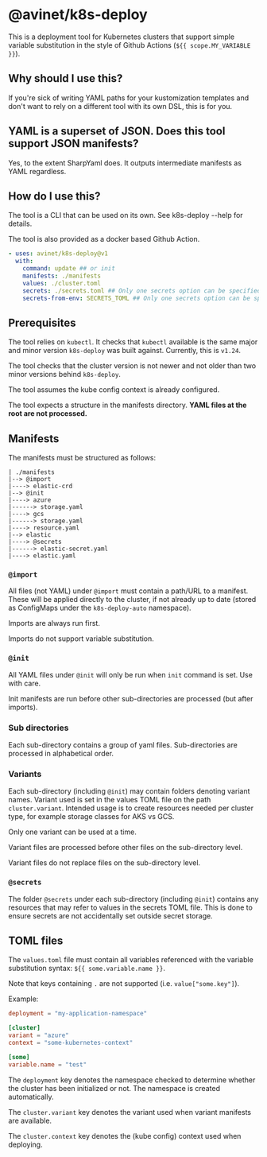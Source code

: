 # @avinet/k8s-deploy

This is a deployment tool for Kubernetes clusters that support simple variable
substitution in the style of Github Actions (`${{ scope.MY_VARIABLE }}`).

## Why should I use this?

If you're sick of writing YAML paths for your kustomization templates and don't
want to rely on a different tool with its own DSL, this is for you.

## YAML is a superset of JSON. Does this tool support JSON manifests?

Yes, to the extent SharpYaml does. It outputs intermediate manifests as YAML
regardless.

## How do I use this?

The tool is a CLI that can be used on its own. See k8s-deploy --help for
details.

The tool is also provided as a docker based Github Action.

```yaml
- uses: avinet/k8s-deploy@v1
  with:
    command: update ## or init
    manifests: ./manifests
    values: ./cluster.toml
    secrets: ./secrets.toml ## Only one secrets option can be specified at a time.
    secrets-from-env: SECRETS_TOML ## Only one secrets option can be specified at a time.
```

## Prerequisites

The tool relies on `kubectl`. It checks that `kubectl` available is the same
major and minor version `k8s-deploy` was built against. Currently, this is
`v1.24`.

The tool checks that the cluster version is not newer and not older than two
minor versions behind `k8s-deploy`.

The tool assumes the kube config context is already configured.

The tool expects a structure in the manifests directory. **YAML files at the
root are not processed.**

## Manifests

The manifests must be structured as follows:

```
| ./manifests
|--> @import
|----> elastic-crd
|--> @init
|----> azure
|------> storage.yaml
|----> gcs
|------> storage.yaml
|----> resource.yaml
|--> elastic
|----> @secrets
|------> elastic-secret.yaml
|----> elastic.yaml
```

### `@import`

All files (not YAML) under `@import` must contain a path/URL to a manifest.
These will be applied directly to the cluster, if not already up to date (stored
as ConfigMaps under the `k8s-deploy-auto` namespace).

Imports are always run first.

Imports do not support variable substitution.

### `@init`

All YAML files under `@init` will only be run when `init` command is set. Use
with care.

Init manifests are run before other sub-directories are processed (but after
imports).

### Sub directories

Each sub-directory contains a group of yaml files. Sub-directories are processed
in alphabetical order.

### Variants

Each sub-directory (including `@init`) may contain folders denoting variant
names. Variant used is set in the values TOML file on the path
`cluster.variant`. Intended usage is to create resources needed per cluster
type, for example storage classes for AKS vs GCS.

Only one variant can be used at a time.

Variant files are processed before other files on the sub-directory level.

Variant files do not replace files on the sub-directory level.

### `@secrets`

The folder `@secrets` under each sub-directory (including `@init`) contains any
resources that may refer to values in the secrets TOML file. This is done to
ensure secrets are not accidentally set outside secret storage.

## TOML files

The `values.toml` file must contain all variables referenced with the variable
substitution syntax: `${{ some.variable.name }}`.

Note that keys containing `.` are not supported (i.e. `value["some.key"]`).

Example:

```toml
deployment = "my-application-namespace"

[cluster]
variant = "azure"
context = "some-kubernetes-context"

[some]
variable.name = "test"
```

The `deployment` key denotes the namespace checked to determine whether the
cluster has been initialized or not. The namespace is created automatically.

The `cluster.variant` key denotes the variant used when variant manifests are
available.

The `cluster.context` key denotes the (kube config) context used when deploying.
